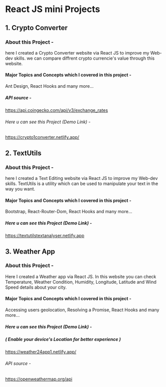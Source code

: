 # React JS mini Projects


## 1. Crypto Converter

### About this Project -
here I created a Crypto Converter website via React JS to improve my Web-dev skills.
we can compare diffrent crypto currencie's value through this website.

#### Major Topics and Concepts which I covered in this project - 
Ant Design, React Hooks and many  more...

##### API source - 
https://api.coingecko.com/api/v3/exchange_rates

###### Here u can see this Project (Demo Link) -
https://crypto1converter.netlify.app/


## 2. TextUtils

### About this Project -
here I created a Text Editing website via React JS to improve my Web-dev skills.
TextUtils is a utility which can be used to manipulate your text in the way you want.

#### Major Topics and Concepts which I covered in this project -
Bootstrap, React-Router-Dom, React Hooks and many more...

##### Here u can see this Project (Demo Link) -
https://textutilstextanalyser.netlify.app


## 3. Weather App

### About this Project -
Here I created a Weather app via React JS. In this website you can check Temperature, Weather Condition, Humidity, Longitude, Latitude and Wind Speed details about your city.

#### Major Topics and Concepts which I covered in this project -
Accessing users geolocation, Resolving a Promise, React Hooks and many more...

##### Here u can see this Project (Demo Link) -
##### ( Enable your device's Location for better experience )
https://weather24app1.netlify.app/

###### API source -
https://openweathermap.org/api